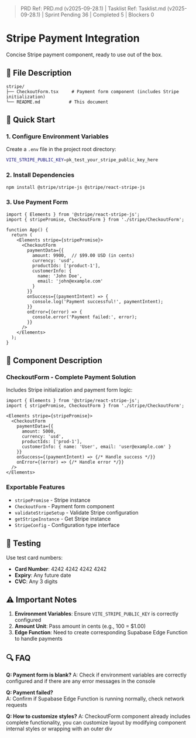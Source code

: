 ﻿> PRD Ref: PRD.md (v2025-09-28.1) | Tasklist Ref: Tasklist.md (v2025-09-28.1) | Sprint Pending 36 | Completed 5 | Blockers 0

# Stripe Payment Integration

Concise Stripe payment component, ready to use out of the box.

## 📁 File Description

```
stripe/
├── CheckoutForm.tsx     # Payment form component (includes Stripe initialization)
└── README.md           # This document
```

## 🚀 Quick Start

### 1. Configure Environment Variables

Create a `.env` file in the project root directory:

```bash
VITE_STRIPE_PUBLIC_KEY=pk_test_your_stripe_public_key_here
```

### 2. Install Dependencies

```bash
npm install @stripe/stripe-js @stripe/react-stripe-js
```

### 3. Use Payment Form

```tsx
import { Elements } from '@stripe/react-stripe-js';
import { stripePromise, CheckoutForm } from './stripe/CheckoutForm';

function App() {
  return (
    <Elements stripe={stripePromise}>
      <CheckoutForm
        paymentData={{
          amount: 9900,  // $99.00 USD (in cents)
          currency: 'usd',
          productIds: ['product-1'],
          customerInfo: {
            name: 'John Doe',
            email: 'john@example.com'
          }
        }}
        onSuccess={(paymentIntent) => {
          console.log('Payment successful!', paymentIntent);
        }}
        onError={(error) => {
          console.error('Payment failed:', error);
        }}
      />
    </Elements>
  );
}
```

## 🔧 Component Description

### CheckoutForm - Complete Payment Solution
Includes Stripe initialization and payment form logic:

```tsx
import { Elements } from '@stripe/react-stripe-js';
import { stripePromise, CheckoutForm } from './stripe/CheckoutForm';

<Elements stripe={stripePromise}>
  <CheckoutForm
    paymentData={{
      amount: 5000,
      currency: 'usd',
      productIds: ['prod-1'],
      customerInfo: { name: 'User', email: 'user@example.com' }
    }}
    onSuccess={(paymentIntent) => {/* Handle success */}}
    onError={(error) => {/* Handle error */}}
  />
</Elements>
```

### Exportable Features
- `stripePromise` - Stripe instance
- `CheckoutForm` - Payment form component
- `validateStripeSetup` - Validate Stripe configuration
- `getStripeInstance` - Get Stripe instance
- `StripeConfig` - Configuration type interface

## 🧪 Testing

Use test card numbers:
- **Card Number**: 4242 4242 4242 4242
- **Expiry**: Any future date
- **CVC**: Any 3 digits

## ⚠️ Important Notes

1. **Environment Variables**: Ensure `VITE_STRIPE_PUBLIC_KEY` is correctly configured
2. **Amount Unit**: Pass amount in cents (e.g., 100 = $1.00)
3. **Edge Function**: Need to create corresponding Supabase Edge Function to handle payments

## 🔍 FAQ

**Q: Payment form is blank?**
A: Check if environment variables are correctly configured and if there are any error messages in the console

**Q: Payment failed?**  
A: Confirm if Supabase Edge Function is running normally, check network requests

**Q: How to customize styles?**
A: CheckoutForm component already includes complete functionality, you can customize layout by modifying component internal styles or wrapping with an outer div
